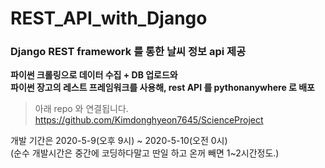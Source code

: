 # REST_API_with_Django
### Django REST framework 를 통한 날씨 정보 api 제공

**파이썬 크롤링으로 데이터 수집 + DB 업로드와  
파이썬 장고의 레스트 프레임워크를 사용해, rest API 를 pythonanywhere 로 배포**

>아래 repo 와 연결됩니다.  
https://github.com/Kimdonghyeon7645/ScienceProject

개발 기간은 2020-5-9(오후 9시) ~ 2020-5-10(오전 0시)    
(순수 개발시간은 중간에 코딩하다말고 딴일 하고 온꺼 빼면 1~2시간정도.)

